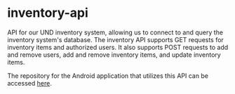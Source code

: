 # inventory-api
API for our UND inventory system, allowing us to connect to and query the inventory system's database. The inventory API supports GET requests for inventory items and authorized users. It also supports POST requests to add and remove users, add and remove inventory items, and update inventory items.

The repository for the Android application that utilizes this API can be accessed [here](https://github.com/millner09/inventory-android-application).
